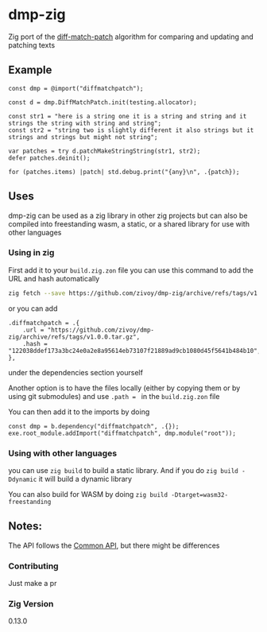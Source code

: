 # dmp-zig
Zig port of the [diff-match-patch](https://github.com/google/diff-match-patch/) algorithm
for comparing and updating and patching texts

## Example
```zig
const dmp = @import("diffmatchpatch");

const d = dmp.DiffMatchPatch.init(testing.allocator);

const str1 = "here is a string one it is a string and string and it strings the string with string and string";
const str2 = "string two is slightly different it also strings but it strings and strings but might not string";

var patches = try d.patchMakeStringString(str1, str2);
defer patches.deinit();

for (patches.items) |patch| std.debug.print("{any}\n", .{patch});
```

## Uses
dmp-zig can be used as a zig library in other zig projects
but can also be compiled into freestanding wasm, a static, or a shared library for use with other languages

### Using in zig
First add it to your `build.zig.zon` file 
you can use this command to add the URL and hash automatically
```sh 
zig fetch --save https://github.com/zivoy/dmp-zig/archive/refs/tags/v1.0.0.tar.gz
```

or you can add 
```zig
.diffmatchpatch = .{
    .url = "https://github.com/zivoy/dmp-zig/archive/refs/tags/v1.0.0.tar.gz",
    .hash = "122038ddef173a3bc24e0a2e8a95614eb73107f21889ad9cb1080d45f5641b484b10",
},
```
under the dependencies section yourself

Another option is to have the files locally (either by copying them or by using git submodules) and use `.path = ` in the `build.zig.zon` file


You can then add it to the imports by doing
```zig
const dmp = b.dependency("diffmatchpatch", .{});
exe.root_module.addImport("diffmatchpatch", dmp.module("root"));
```

### Using with other languages
you can use `zig build` to build a static library.
And if you do `zig build -Ddynamic` it will build a dynamic library

You can also build for WASM by doing `zig build -Dtarget=wasm32-freestanding`

## Notes:
The API follows the [Common API](https://github.com/google/diff-match-patch/wiki/API), but there might be differences

### Contributing
Just make a pr

### Zig Version
0.13.0

